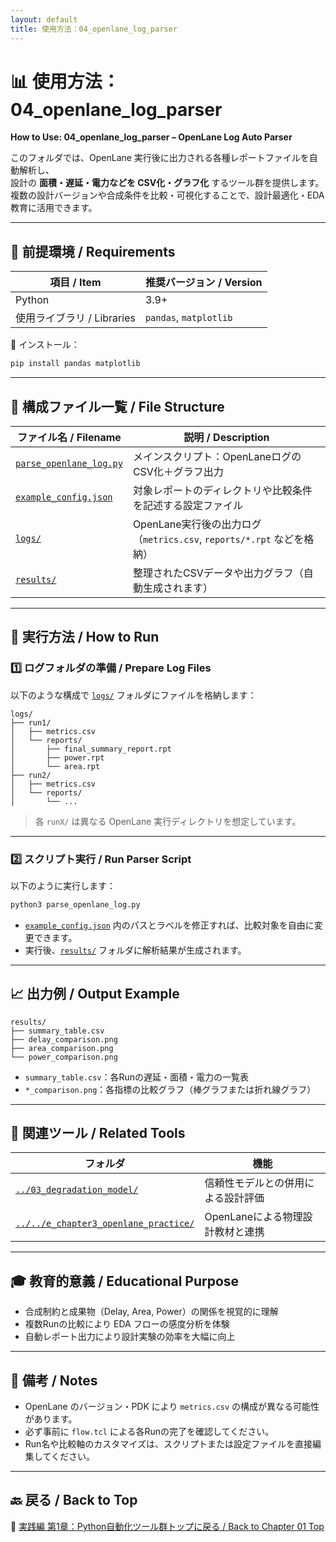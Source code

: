 ```yaml
---
layout: default
title: 使用方法：04_openlane_log_parser
---
```


# 📊 使用方法：04_openlane_log_parser  
**How to Use: 04_openlane_log_parser – OpenLane Log Auto Parser**

このフォルダでは、OpenLane 実行後に出力される各種レポートファイルを自動解析し、  
設計の **面積・遅延・電力などを CSV化・グラフ化** するツール群を提供します。  
複数の設計バージョンや合成条件を比較・可視化することで、設計最適化・EDA教育に活用できます。

---

## 🔧 前提環境 / Requirements

| 項目 / Item | 推奨バージョン / Version |
|-------------|---------------------------|
| Python | 3.9+ |
| 使用ライブラリ / Libraries | `pandas`, `matplotlib` |

🔽 インストール：

```bash
pip install pandas matplotlib
```

---

## 📁 構成ファイル一覧 / File Structure

| ファイル名 / Filename | 説明 / Description |
|------------------------|---------------------|
| [`parse_openlane_log.py`](parse_openlane_log.py) | メインスクリプト：OpenLaneログのCSV化＋グラフ出力 |
| [`example_config.json`](example_config.json) | 対象レポートのディレクトリや比較条件を記述する設定ファイル |
| [`logs/`](logs/) | OpenLane実行後の出力ログ（`metrics.csv`, `reports/*.rpt` などを格納） |
| [`results/`](results/) | 整理されたCSVデータや出力グラフ（自動生成されます） |

---

## 🚀 実行方法 / How to Run

### 1️⃣ ログフォルダの準備 / Prepare Log Files

以下のような構成で [`logs/`](logs/) フォルダにファイルを格納します：

```text
logs/
├── run1/
│   ├── metrics.csv
│   └── reports/
│       ├── final_summary_report.rpt
│       ├── power.rpt
│       └── area.rpt
├── run2/
│   ├── metrics.csv
│   └── reports/
│       └── ...
```

> 各 `runX/` は異なる OpenLane 実行ディレクトリを想定しています。

---

### 2️⃣ スクリプト実行 / Run Parser Script

以下のように実行します：

```bash
python3 parse_openlane_log.py
```

- [`example_config.json`](example_config.json) 内のパスとラベルを修正すれば、比較対象を自由に変更できます。
- 実行後、[`results/`](results/) フォルダに解析結果が生成されます。

---

## 📈 出力例 / Output Example

```text
results/
├── summary_table.csv
├── delay_comparison.png
├── area_comparison.png
└── power_comparison.png
```

- `summary_table.csv`：各Runの遅延・面積・電力の一覧表  
- `*_comparison.png`：各指標の比較グラフ（棒グラフまたは折れ線グラフ）

---

## 🔗 関連ツール / Related Tools

| フォルダ | 機能 |
|---------|------|
| [`../03_degradation_model/`](../03_degradation_model/) | 信頼性モデルとの併用による設計評価 |
| [`../../e_chapter3_openlane_practice/`](../../e_chapter3_openlane_practice/) | OpenLaneによる物理設計教材と連携 |

---

## 🎓 教育的意義 / Educational Purpose

- 合成制約と成果物（Delay, Area, Power）の関係を視覚的に理解  
- 複数Runの比較により EDA フローの感度分析を体験  
- 自動レポート出力により設計実験の効率を大幅に向上

---

## 📝 備考 / Notes

- OpenLane のバージョン・PDK により `metrics.csv` の構成が異なる可能性があります。  
- 必ず事前に `flow.tcl` による各Runの完了を確認してください。  
- Run名や比較軸のカスタマイズは、スクリプトまたは設定ファイルを直接編集してください。

---

## 🔙 戻る / Back to Top

📂 [実践編 第1章：Python自動化ツール群トップに戻る / Back to Chapter 01 Top](../README.md)
